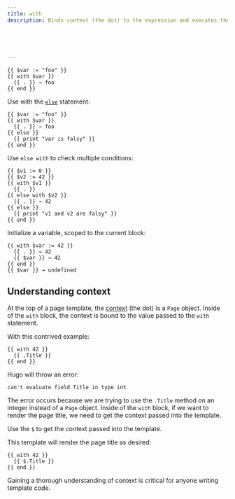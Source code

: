 ```yaml
---
title: with
description: Binds context (the dot) to the expression and executes the block if expression is truthy.





---
```




```go-html-template
{{ $var := "foo" }}
{{ with $var }}
  {{ . }} → foo
{{ end }}
```

Use with the [`else`] statement:

```go-html-template
{{ $var := "foo" }}
{{ with $var }}
  {{ . }} → foo
{{ else }}
  {{ print "var is falsy" }}
{{ end }}
```

Use `else with` to check multiple conditions:

```go-html-template
{{ $v1 := 0 }}
{{ $v2 := 42 }}
{{ with $v1 }}
  {{ . }}
{{ else with $v2 }}
  {{ . }} → 42
{{ else }}
  {{ print "v1 and v2 are falsy" }}
{{ end }}
```

Initialize a variable, scoped to the current block:

```go-html-template
{{ with $var := 42 }}
  {{ . }} → 42
  {{ $var }} → 42
{{ end }}
{{ $var }} → undefined
```

## Understanding context

At the top of a page template, the [context] (the dot) is a `Page` object. Inside of the `with` block, the context is bound to the value passed to the `with` statement.

With this contrived example:

```go-html-template
{{ with 42 }}
  {{ .Title }}
{{ end }}
```

Hugo will throw an error:

    can't evaluate field Title in type int

The error occurs because we are trying to use the `.Title` method on an integer instead of a `Page` object. Inside of the `with` block, if we want to render the page title, we need to get the context passed into the template.


Use the `$` to get the context passed into the template.


This template will render the page title as desired:

```go-html-template
{{ with 42 }}
  {{ $.Title }}
{{ end }}
```


Gaining a thorough understanding of context is critical for anyone writing template code.


[context]: /getting-started/glossary/#context



[`else`]: /functions/go-template/else/
